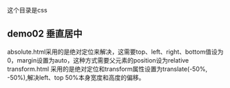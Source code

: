 这个目录是css

## demo02 垂直居中
absolute.html采用的是绝对定位来解决，这需要top、left、right、bottom值设为0，margin设置为auto，这种方式需要父元素的position设为relative
transform.html 采用的是绝对定位和transform属性设置为translate(-50%, -50%),解决left、top 50%本身宽度和高度的偏移。
